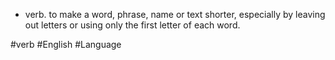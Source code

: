 - verb. 
	to make a word, phrase, name or text shorter, especially by leaving out letters or using only the first letter of each word.

#verb #English #Language 